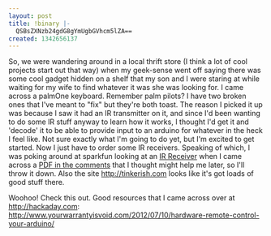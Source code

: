 ```yaml
---
layout: post
title: !binary |-
  QSBsZXNzb24gdG8gYmUgbGVhcm5lZA==
created: 1342656137
---
```

So, we were wandering around in a local thrift store (I think a lot of cool projects start out that way) when my geek-sense went off saying there was some cool gadget hidden on a shelf that my son and I were staring at while waiting for my wife to find whatever it was she was looking for. I came across a palmOne keyboard. Remember palm pilots? I have two broken ones that I've meant to "fix" but they're both toast. The reason I picked it up was because I saw it had an IR transmitter on it, and since I'd been wanting to do some IR stuff anyway to learn how it works, I thought I'd get it and 'decode' it to be able to provide input to an arduino for whatever in the heck I feel like. Not sure exactly what I'm going to do yet, but I'm excited to get started. Now I just have to order some IR receivers. Speaking of which, I was poking around at sparkfun looking at an <a href="http://www.sparkfun.com/products/8554">IR Receiver</a> when I came across a <a href="http://scooterx3.net/pdf/irPDF.pdf">PDF in the comments</a> that I thought might help me later, so I'll throw it down. Also the site http://tinkerish.com looks like it's got loads of good stuff there.


Woohoo! Check this out. Good resources that I came across over at http://hackaday.com: http://www.yourwarrantyisvoid.com/2012/07/10/hardware-remote-control-your-arduino/
